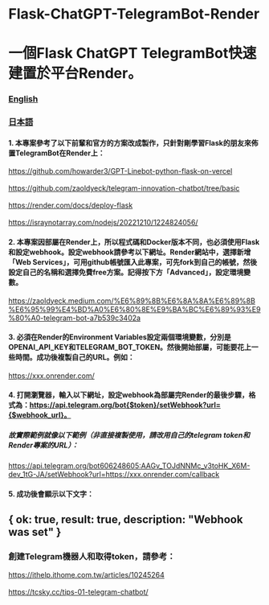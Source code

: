 # Flask-ChatGPT-TelegramBot-Render
# 一個Flask ChatGPT TelegramBot快速建置於平台Render。


### [English](https://github.com/pyfbsdk59/Flask-ChatGPT-TelegramBot-Render/blob/main/README_en.md)
### [日本語](https://github.com/pyfbsdk59/Flask-ChatGPT-TelegramBot-Render/blob/main/README_jp.md)


#### 1. 本專案參考了以下前輩和官方的方案改成製作，只針對剛學習Flask的朋友來佈置TelegramBot在Render上：

https://github.com/howarder3/GPT-Linebot-python-flask-on-vercel<br><br>
https://github.com/zaoldyeck/telegram-innovation-chatbot/tree/basic<br><br>
https://render.com/docs/deploy-flask<br><br>
https://israynotarray.com/nodejs/20221210/1224824056/

#### 2. 本專案因部屬在Render上，所以程式碼和Docker版本不同，也必須使用Flask和設定webhook。設定webhook請參考以下網址。Render網站中，選擇新增「Web Services」，可用github帳號匯入此專案，可先fork到自己的帳號，然後設定自己的名稱和選擇免費free方案。記得按下方「Advanced」，設定環境變數。

https://zaoldyeck.medium.com/%E6%89%8B%E6%8A%8A%E6%89%8B%E6%95%99%E4%BD%A0%E6%80%8E%E9%BA%BC%E6%89%93%E9%80%A0-telegram-bot-a7b539c3402a

#### 3. 必須在Render的Environment Variables設定兩個環境變數，分別是OPENAI_API_KEY和TELEGRAM_BOT_TOKEN。然後開始部屬，可能要花上一些時間。成功後複製自己的URL。例如：

https://xxx.onrender.com/

#### 4. 打開瀏覽器，輸入以下網址，設定webhook為部屬完Render的最後步驟，格式為：https://api.telegram.org/bot{$token}/setWebhook?url={$webhook_url}。

##### 故實際範例就像以下範例（非直接複製使用，請改用自己的telegram token和Render專案的URL）：


https://api.telegram.org/bot606248605:AAGv_TOJdNNMc_v3toHK_X6M-dev_1tG-JA/setWebhook?url=https://xxx.onrender.com/callback


#### 5. 成功後會顯示以下文字：

{
  ok: true,
  result: true,
  description: "Webhook was set"
}
------
### 創建Telegram機器人和取得token，請參考： 
https://ithelp.ithome.com.tw/articles/10245264<br><br>
https://tcsky.cc/tips-01-telegram-chatbot/
